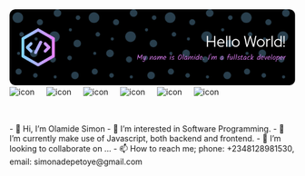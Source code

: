 <img src="./OlamideSimon.png" />
<div style="display: flex; justify-items: center">
    <div style="display: flex; align-items: flex-start;">
        <img src="https://techstack-generator.vercel.app/react-icon.svg" alt="icon" width="65" height="65" />
    </div>
    <div style="display: flex; align-items: flex-start;">
        <img src="https://techstack-generator.vercel.app/ts-icon.svg" alt="icon" width="65" height="65" />
    </div>
    <div style="display: flex; align-items: flex-start;">
        <img src="https://techstack-generator.vercel.app/js-icon.svg" alt="icon" width="65" height="65" />
    </div>
    <div style="display: flex; align-items: flex-start;">
        <img src="https://techstack-generator.vercel.app/redux-icon.svg" alt="icon" width="65" height="65" />
    </div>
    <div style="display: flex; align-items: flex-start;">
        <img src="https://techstack-generator.vercel.app/graphql-icon.svg" alt="icon" width="65" height="65" />
    </div>
    <div style="display: flex; align-items: flex-start;">
        <img src="https://techstack-generator.vercel.app/restapi-icon.svg" alt="icon" width="65" height="65" />
    </div>
</div>
- 👋 Hi, I’m Olamide Simon
- 👀 I’m interested in Software Programming.
- 🌱 I’m currently make use of Javascript, both backend and frontend.
- 💞️ I’m looking to collaborate on ...
- 📫 How to reach me; phone: +2348128981530, email: simonadepetoye@gmail.com

<!---
I'm quite open to take on Javascript offers and jobs, more likely ReactJs and React Native with Node.Js
